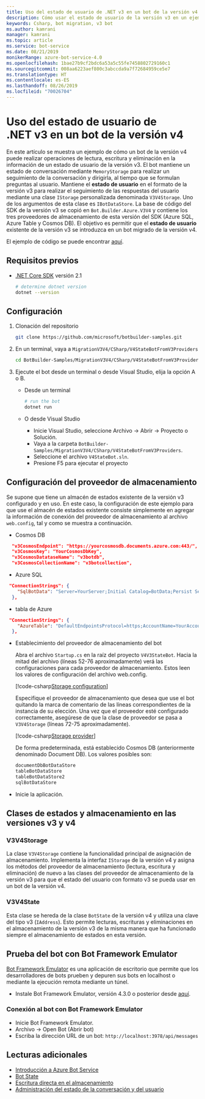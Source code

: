 ```yaml
---
title: Uso del estado de usuario de .NET v3 en un bot de la versión v4 | Microsoft Docs
description: Cómo usar el estado de usuario de la versión v3 en un ejemplo de un bot de la versión v4
keywords: Csharp, bot migration, v3 bot
ms.author: kamrani
manager: kamrani
ms.topic: article
ms.service: bot-service
ms.date: 08/21/2019
monikerRange: azure-bot-service-4.0
ms.openlocfilehash: 1bae27b9cf2bdc6a53a5c55fe7458802729160c1
ms.sourcegitcommit: 008aa6223aef800c3abccda9a7f72684959ce5e7
ms.translationtype: HT
ms.contentlocale: es-ES
ms.lasthandoff: 08/26/2019
ms.locfileid: "70026704"
---
```

# <a name="using-net-v3-user-state-in-a-v4-bot"></a>Uso del estado de usuario de .NET v3 en un bot de la versión v4

En este artículo se muestra un ejemplo de cómo un bot de la versión v4 puede realizar operaciones de lectura, escritura y eliminación en la información de un estado de usuario de la versión v3.
El bot mantiene un estado de conversación mediante `MemoryStorage` para realizar un seguimiento de la conversación y dirigirla, al tiempo que se formulan preguntas al usuario.  Mantiene el **estado de usuario** en el formato de la versión v3 para realizar el seguimiento de las respuestas del usuario mediante una clase `IStorage` personalizada denominada `V3V4Storage`.  Uno de los argumentos de esta clase es `IBotDataStore`. La base de código del SDK de la versión v3 se copió en `Bot.Builder.Azure.V3V4` y contiene los tres proveedores de almacenamiento de esta versión del SDK (Azure SQL, Azure Table y Cosmos DB).  El objetivo es permitir que el **estado de usuario** existente de la versión v3 se introduzca en un bot migrado de la versión v4.

El ejemplo de código se puede encontrar [aquí](https://github.com/microsoft/BotBuilder-Samples/tree/master/MigrationV3V4/CSharp/V4StateBotFromV3Providers).

## <a name="prerequisites"></a>Requisitos previos

- [.NET Core SDK](https://dotnet.microsoft.com/download) versión 2.1

    ```bash
    # determine dotnet version
    dotnet --version
    ```

## <a name="setup"></a>Configuración

1. Clonación del repositorio

    ```bash
    git clone https://github.com/microsoft/botbuilder-samples.git
    ```

1. En un terminal, vaya a `MigrationV3V4/CSharp/V4StateBotFromV3Providers`

    ```bash
    cd BotBuilder-Samples/MigrationV3V4/CSharp/V4StateBotFromV3Providers
    ```

1. Ejecute el bot desde un terminal o desde Visual Studio, elija la opción A o B.

    - Desde un terminal

        ```bash
        # run the bot
        dotnet run
        ```

    - O desde Visual Studio

        - Inicie Visual Studio, seleccione Archivo -> Abrir -> Proyecto o Solución.
        - Vaya a la carpeta `BotBuilder-Samples/MigrationV3V4/CSharp/V4StateBotFromV3Providers`.
        - Seleccione el archivo `V4StateBot.sln`.
        - Presione F5 para ejecutar el proyecto


## <a name="storage-provider-setup"></a>Configuración del proveedor de almacenamiento

Se supone que tiene un almacén de estados existente de la versión v3 configurado y en uso. En este caso, la configuración de este ejemplo para que use el almacén de estados existente consiste simplemente en agregar la información de conexión del proveedor de almacenamiento al archivo `web.config`, tal y como se muestra a continuación.

- Cosmos DB

```json
  "v3CosmosEndpoint": "https://yourcosmosdb.documents.azure.com:443/",
  "v3CosmosKey": "YourCosmosDbKey",
  "v3CosmosDatataseName": "v3botdb",
  "v3CosmosCollectionName": "v3botcollection",
```

- Azure SQL

```json
 "ConnectionStrings": {
    "SqlBotData": "Server=YourServer;Initial Catalog=BotData;Persist Security Info=False;User ID=YourUserName;Password=YourUserPassword;MultipleActiveResultSets=False;Encrypt=True;TrustServerCertificate=True;Connection Timeout=30;"
  },
```

- tabla de Azure

```json
 "ConnectionStrings": {
    "AzureTable": "DefaultEndpointsProtocol=https;AccountName=YourAccountName;AccountKey=YourAccountKey;EndpointSuffix=core.windows.net"
  },
```

- Establecimiento del proveedor de almacenamiento del bot

    Abra el archivo `Startup.cs` en la raíz del proyecto `V4V3StateBot`. Hacia la mitad del archivo (líneas 52-76 aproximadamente) verá las configuraciones para cada proveedor de almacenamiento. Estos leen los valores de configuración del archivo web.config. 

    [!code-csharp[Storage configuration](~/../botbuilder-samples/MigrationV3V4/CSharp/V4StateBotFromV3Providers/V4V3StateBot/Startup.cs?range=52-76)]

    Especifique el proveedor de almacenamiento que desea que use el bot quitando la marca de comentario de las líneas correspondientes de la instancia de su elección. Una vez que el proveedor esté configurado correctamente, asegúrese de que la clase de proveedor se pasa a `V3V4Storage` (líneas 72-75 aproximadamente). 

    [!code-csharp[Storage provider](~/../botbuilder-samples/MigrationV3V4/CSharp/V4StateBotFromV3Providers/V4V3StateBot/Startup.cs?range=72-75)]

    De forma predeterminada, está establecido Cosmos DB (anteriormente denominado Document DB). Los valores posibles son:

    ```bash
    documentDbBotDataStore
    tableBotDataStore
    tableBotDataStore2
    sqlBotDataStore
    ```

- Inicie la aplicación. 

## <a name="v3v4-storage-and-state-classes"></a>Clases de estados y almacenamiento en las versiones v3 y v4

### <a name="v3v4storage"></a>V3V4Storage

La clase `V3V4Storage` contiene la funcionalidad principal de asignación de almacenamiento. Implementa la interfaz `IStorage` de la versión v4 y asigna los métodos del proveedor de almacenamiento (lectura, escritura y eliminación) de nuevo a las clases del proveedor de almacenamiento de la versión v3 para que el estado del usuario con formato v3 se pueda usar en un bot de la versión v4.

### <a name="v3v4state"></a>V3V4State

Esta clase se hereda de la clase `BotState` de la versión v4 y utiliza una clave del tipo v3 (`IAddress`). Esto permite lecturas, escrituras y eliminaciones en el almacenamiento de la versión v3 de la misma manera que ha funcionado siempre el almacenamiento de estados en esta versión.


## <a name="testing-the-bot-using-bot-framework-emulator"></a>Prueba del bot con Bot Framework Emulator

[Bot Framework Emulator][5] es una aplicación de escritorio que permite que los desarrolladores de bots prueben y depuren sus bots en localhost o mediante la ejecución remota mediante un túnel.

- Instale Bot Framework Emulator, versión 4.3.0 o posterior desde [aquí][6].


### <a name="connect-to-the-bot-using-bot-framework-emulator"></a>Conexión al bot con Bot Framework Emulator

- Inicie Bot Framework Emulator.
- Archivo -> Open Bot (Abrir bot)
- Escriba la dirección URL de un bot: `http://localhost:3978/api/messages`


## <a name="further-reading"></a>Lecturas adicionales

- [Introducción a Azure Bot Service][21]
- [Bot State][7]
- [Escritura directa en el almacenamiento][8]
- [Administración del estado de la conversación y del usuario][9]

[3]: https://aka.ms/botframework-emulator
[5]: https://github.com/microsoft/botframework-emulator
[6]: https://github.com/Microsoft/BotFramework-Emulator/releases
[7]: https://docs.microsoft.com/azure/bot-service/bot-builder-storage-concept
[8]: https://docs.microsoft.com/azure/bot-service/bot-builder-howto-v4-storage?tabs=csharp
[9]: https://docs.microsoft.com/azure/bot-service/bot-builder-howto-v4-state?tabs=csharp
[21]: https://docs.microsoft.com/azure/bot-service/bot-service-overview-introduction?view=azure-bot-service-4.0
[40]: https://aka.ms/azuredeployment
